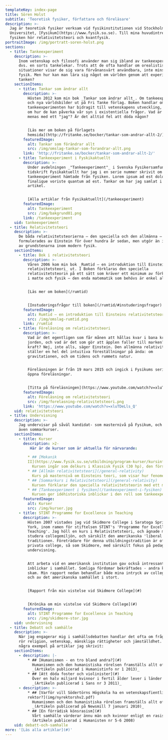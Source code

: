 ```yaml
---
templateKey: index-page
title: Sören Holst
subtitle: 'Teoretisk fysiker, författare och föreläsare'
description: >-
  Jag är teoretisk fysiker verksam vid fysikinstitutionen vid Stockholms
  Universitet, [Fysikum](https://www.fysik.su.se). Till mina huvudintressen inom
  fysiken hör relativitetsteori och kvantfysik.
portraitImage: /img/portratt-soren-holst.png
sections:
  - title: Tankeexperiment
    description: >-
      Inom vetenskap och filosofi använder man sig ibland av tankeexperiment,
      dvs. en sorts tankelekar. Trots att de ofta handlar om orealistiska
      situationer visar de sig vara förvånansvärt användbara, inte minst inom
      fysik. Men hur kan man lära sig något om världen genom att experimentera i
      tanken?
    sectionItems:
      - title: Tankar som ändrar allt
        description: >-
          Hösten 2012 kom min bok _Tankar som ändrar allt_. Om tankeexperiement
          och nya världsbilder ut på Fri Tanke förlag. Boken handlar om hur
          tankeexperimenten har bidragit till vetenskapens utveckling, men också
          om hur de kan påverka vår syn i existentiella frågor. Vad är tid? Vad
          menas med ett "jag"? Är det alltid fel att döda någon?


          [Läs mer om boken på förlagets
          hemsida](http://fritanke.se/bocker/tankar-som-andrar-allt-2/)
        featuredImage:
          alt: Tankar som förändrar allt
          src: /img/omslag-tankar-som-forandrar-allt.png
        link: 'http://fritanke.se/bocker/tankar-som-andrar-allt-2/'
      - title: Tankeexperiment i Fyskikaktuellt
        description: >-
          Under avdelningen _"Tankeexperiment"_ i Svenska Fysikersamfundets
          tidskrift Fysikaktuellt har jag i en serie nummer skrivit om olika
          tankeexperiment hämtade från fysiken. Lorem ipsum ad est dolores
          finalique voriste quantum ad est. Tankar om har jag samlat i denna
          artikel.


          [Alla artiklar från Fysikaktuellt](/tankeexperiment)
        featuredImage:
          alt: Tankeexperiment
          src: /img/bakgrund01.png
        link: /tankeexperiment
    uid: tankeexperiment
  - title: Relativitetsteori
    description: >-
      De båda relativitetsteorierna – den speciella och den allmänna –
      formulerades av Einstein för över hundra år sedan, men utgör än idag två
      av grundstenarna inom modern fysik.
    sectionItems:
      - title: Bok i relativitetsteori
        description: >-
          Våren 2006 kom min bok _Rumtid – en introduktion till Einsteins
          relativitetsteori_ ut. I Boken förklaras den speciella
          relativitetsteorin på ett sätt som kräver ett minimum av förkunskaper
          i matte och fysik – den enda matematik som behövs är enkel algebra.


          [Läs mer om boken](/rumtid)


          [Instuderingsfrågor till boken](/rumtid/#instuderingsfragor)
        featuredImage:
          alt: Rumtid – en introduktion till Einsteins relativitetsteori
          src: /img/omslag-rumtid.png
        link: /rumtid
      - title: Föreläsning om relativitetsteori
        description: >-
          Vad är det egentligen som får månen att hållas kvar i bana kring
          jorden, och vad är det som gör att äpplen faller till marken? En
          kraft? Nej, inte alls, säger Einstein. Den allmänna relativitetsteorin
          ställer en hel del intuitiva föreställningar på ända: om
          gravitationen, och om tidens och rummets natur.


          Föreläsningen är från 19 mars 2015 och ingick i Fysikums serie med
          öppna föreläsningar.


          [Titta på föreläsningen](https://www.youtube.com/watch?v=xluTDeLls_Q)
        featuredImage:
          alt: Föreläsning om relativitetsteori
          src: /img/forelasning-relativitetsteori.png
        link: 'https://www.youtube.com/watch?v=xluTDeLls_Q'
    uid: relativitetsteori
  - title: Undervisning
    description: >-
      Jag undervisar på såväl kandidat- som masternivå på Fysikum, och håller
      även sommarkurser.
    sectionItems:
      - title: Kurser
        description: >2-
           Här är de kurser som är aktuella för närvarande:

          * ## [Mekanik
          II](https://www.fysik.su.se/utbildning/program-kurser/kursinformation/kursfakta-och-scheman)
            Kursen ingår som delkurs i Klassisk Fysik (30 hp), den första fysikkursen på Fysikums kandidatprogram.
          * ## [Allmän relativitetsteori](/general-relativity)
            Kurs på masternivå om Einsteins teori, som visar hur fenomenet gravitation inte är en kraft, utan måste förstås som en effekt av rumtidens krökning.
          * ## [Sommarkurs i Relativitetsteori](/general-relativity)
            Kursen förklarar den speciella relativitetsteorin med ett minimum av matematik och ger även en kortfattad introduktion till den allmänna relativitetsteorin. Kursen vilar för tillfället.
          * ## [Tankeexperiment i fysiken](/tankeexperiment-i-fysiken)
            Kursen ger idéhistoriska inblickar i den roll som tankeexperiment har spelat genom fysikhistorien, från Galileo och framåt. Kursen ges sommaren 2018.
        featuredImage:
          alt: Kurser
          src: /img/kurser.jpg
      - title: STINT Programme for Excellence in Teaching
        description: >-
          Hösten 2007 vistades jag vid Skidmore College i Saratoga Springs, New
          York, inom ramen för stiftelsen STINT's 'Programme for Excellence in
          Teaching'. Jag höll en kurs i Relativitetsteori, och ägnade mig åt att
          studera collegemiljön, och särskilt den amerikanska 'liberal arts'
          traditionen. Företrädare för denna utbildningstradition är ofta små
          privata college, så som Skidmore, med särskilt fokus på pedagogik och
          undervisning.


          Att arbeta vid en amerikansk institution gav också intressanta
          inblickar i samhället. Somliga fördomar bekräftades - andra kom på
          skam. Min rapport nedan behandlar både mina intryck av collegemiljön
          och av det amerikanska samhället i stort.


          [Rapport från min vistelse vid Skidmore College](#)


          [Krönika om min vistelse vid Skidmore College](#)
        featuredImage:
          alt: STINT Programme for Excellence in Teaching
          src: /img/skidmore-stor.jpg
    uid: undervisning
  - title: Debatt och samhälle
    description: >-
      När jag engagerar mig i samhällsdebatten handlar det ofta om frågor som
      rör religion, vetenskap, mänskliga rättigheter och jämställdhet. Här är
      några exempel på artiklar jag skrivit:
    sectionItems:
      - description: |-
          * ## [Humanismen - en tro bland andra?](#)
            Humanismen och den humanistiska rörelsen framställs allt oftare som en alternativ religion. Inom organisationen hävdar vissa att humanismen erbjuder allt som religionerna erbjuder - men utan Gud - samt att man måste framhålla "det positiva i livsåskådningen, det vi tror på". Utanför organisationen framhåller andra (skadeglatt) att humanismen håller på att utvecklas till en "ateistisk tro". Jag ser med oro på dessa missuppfattningar om vad humanismen är och bör vara.
            _(Artikeln publicerad i Humanistinfo nr 1 2013)_
          * ## [Att döda foster och violinister](#)
            Över en halv miljard kvinnor i fertil ålder lever i länder med mycket stränga abortlagar. Fostrets rätt till liv går före kvinnans. Men har pro life-rörelsen något stöd att hämta i sekulära argument, eller förutsätter den gudomliga påbud? Frågan aktualiserar ett berömt tankeexperiment av den amerikanska filosofen Judith Thomson.
            _(Artikeln publicerad i Sans nr 3 2011)_
      - description: >-
          * ## [Varför vill Södertörns Högskola ha en vetenskapsfientlig
          rektor?](img/nyrektorshv2.pdf)
            Humanismen och den humanistiska rörelsen framställs allt oftare som en alternativ religion. Inom organisationen hävdar vissa att humanismen erbjuder allt som religionerna erbjuder - men utan Gud - samt att man måste framhålla "det positiva i livsåskådningen, det vi tror på". Utanför organisationen framhåller andra (skadeglatt) att humanismen håller på att utvecklas till en "ateistisk tro". Jag ser med oro på dessa missuppfattningar om vad humanismen är och bör vara.\
            _(Artikeln publicerad på Newsmill 7 januari 2010)_
          * ## [En förrädisk könsrasism](#)
            Vårt samhälle värderar ännu män och kvinnor enligt en rasistisk logik, där knappt märkbara statistiska skillnader tas till intäkt för att bevara djupgående könsstereotyper.\
            (Artikeln publicerad i Humanisten nr 5-6 2008)
    uid: debatt-och-samhalle
more: '[Läs alla artiklar](#)'
---
```


